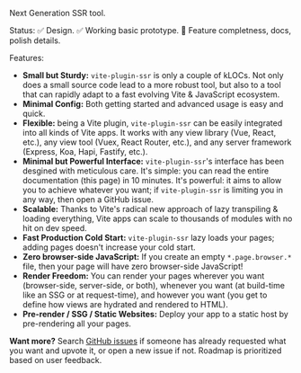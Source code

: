 Next Generation SSR tool.

Status: :white_check_mark: Design. :white_check_mark: Working basic prototype. :construction: Feature completness, docs, polish details.

Features:

- **Small but Sturdy:** `vite-plugin-ssr` is only a couple of kLOCs. Not only does a small source code lead to a more robust tool, but also to a tool that can rapidly adapt to a fast evolving Vite & JavaScript ecosystem.
- **Minimal Config:** Both getting started and advanced usage is easy and quick.
- **Flexible:** being a Vite plugin, `vite-plugin-ssr` can be easily integrated into all kinds of Vite apps. It works with any view library (Vue, React, etc.), any view tool (Vuex, React Router, etc.), and any server framework (Express, Koa, Hapi, Fastify, etc.).
- **Minimal but Powerful Interface:** `vite-plugin-ssr`'s interface has been desgined with meticulous care. It's simple: you can read the entire documentation (this page) in 10 minutes. It's powerful: it aims to allow you to achieve whatever you want; if `vite-plugin-ssr` is limiting you in any way, then open a GitHub issue.
- **Scalable:** Thanks to Vite's radical new approach of lazy transpiling & loading everything, Vite apps can scale to thousands of modules with no hit on dev speed.
- **Fast Production Cold Start:** `vite-plugin-ssr` lazy loads your pages; adding pages doesn't increase your cold start.
- **Zero browser-side JavaScript:** If you create an empty `*.page.browser.*` file, then your page will have zero browser-side JavaScript!
- **Render Freedom:** You can render your pages wherever you want (browser-side, server-side, or both), whenever you want (at build-time like an SSG or at request-time), and however you want (you get to define how views are hydrated and rendered to HTML).
- **Pre-render / SSG / Static Websites:** Deploy your app to a static host by pre-rendering all your pages.

**Want more?** Search [GitHub issues](https://github.com/telefunc/telefunc/issues/) if someone has already requested what you want and upvote it, or open a new issue if not. Roadmap is prioritized based on user feedback.
